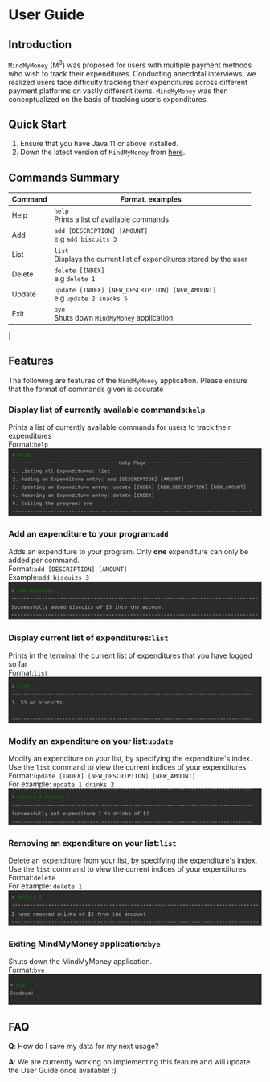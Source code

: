 # User Guide

## Introduction

`MindMyMoney` (M<sup>3</sup>) was proposed for users with multiple payment methods who wish to track their expenditures. 
Conducting anecdotal interviews, we realized users face difficulty tracking their expenditures across different payment 
platforms on vastly different items. `MindMyMoney` was then conceptualized on the basis of tracking user’s expenditures.

## Quick Start

1. Ensure that you have Java 11 or above installed. 
2. Down the latest version of `MindMyMoney` from [here](https://github.com/AY2122S2-CS2113T-T10-4/tp).


## Commands Summary <br>

| Command | Format, examples                                                            |
|---------|-----------------------------------------------------------------------------|
| Help    | `help` <br/> Prints a list of available commands                            |
| Add     | `add [DESCRIPTION] [AMOUNT]`<br/>e.g `add biscuits 3`                       |
| List    | `list`<br/> Displays the current list of expenditures stored by the user    |
| Delete  | `delete [INDEX]`<br/>e.g `delete 1`                                         | 
| Update  | `update [INDEX] [NEW_DESCRIPTION] [NEW_AMOUNT]`<br/>e.g `update 2 snacks 5` |
| Exit    | `bye`<br/> Shuts down `MindMyMoney` application                             |
|

## Features <br>
The following are features of the `MindMyMoney` application. Please ensure that the format of commands given is accurate<br>

### Display list of currently available commands:`help` <br>
Prints a list of currently available commands for users to track their expenditures<br> 
Format:`help` <br>
![help screenshot](./images/help.PNG)<br>

### Add an expenditure to your program:`add`<br>
Adds an expenditure to your program. Only **one** expenditure can only be added per command.<br>
Format:`add [DESCRIPTION] [AMOUNT]` <br>
Example:`add biscuits 3`<br>
![add screenshot](./images/add.PNG)

### Display current list of expenditures:`list` <br>
Prints in the terminal the current list of expenditures that you have logged so far <br>
Format:`list`<br>
![list screenshot](./images/list.PNG)<br>

### Modify an expenditure on your list:`update` <br>
Modify an expenditure on your list, by specifying the expenditure's index. <br>
Use the `list` command to view the current indices of your expenditures. <br>
Format:`update [INDEX] [NEW_DESCRIPTION] [NEW_AMOUNT]`<br>
For example: `update 1 drinks 2`<br>
![update screenshot](./images/update.PNG)<br>

### Removing an expenditure on your list:`list`<br>
Delete an expenditure from your list, by specifying the expenditure's index.<br>
Use the `list` command to view the current indices of your expenditures. <br>
Format:`delete`<br>
For example: `delete 1`
![delete screenshot](./images/delete.PNG)<br>

### Exiting MindMyMoney application:`bye`<br>
Shuts down the MindMyMoney application.<br>
Format:`bye`<br>
![bye screenshot](./images/bye.PNG)<br>

## FAQ

**Q**: How do I save my data for my next usage? <br>

**A**: We are currently working on implementing this feature and 
will update the User Guide once available! :) <br>

